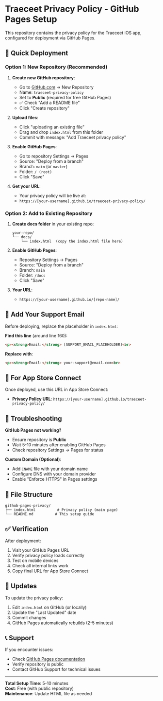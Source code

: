 # Traeceet Privacy Policy - GitHub Pages Setup

This repository contains the privacy policy for the Traeceet iOS app, configured for deployment via GitHub Pages.

## 🚀 Quick Deployment

### Option 1: New Repository (Recommended)

1. **Create new GitHub repository**:
   - Go to [GitHub.com](https://github.com) → New Repository
   - Name: `traeceet-privacy-policy`
   - Set to **Public** (required for free GitHub Pages)
   - ✅ Check "Add a README file"
   - Click "Create repository"

2. **Upload files**:
   - Click "uploading an existing file"
   - Drag and drop `index.html` from this folder
   - Commit with message: "Add Traeceet privacy policy"

3. **Enable GitHub Pages**:
   - Go to repository Settings → Pages
   - Source: "Deploy from a branch"
   - Branch: `main` (or `master`)
   - Folder: `/ (root)`
   - Click "Save"

4. **Get your URL**:
   - Your privacy policy will be live at:
   - `https://[your-username].github.io/traeceet-privacy-policy/`

### Option 2: Add to Existing Repository

1. **Create docs folder** in your existing repo:
   ```
   your-repo/
   └── docs/
       └── index.html  (copy the index.html file here)
   ```

2. **Enable GitHub Pages**:
   - Repository Settings → Pages
   - Source: "Deploy from a branch"
   - Branch: `main`
   - Folder: `/docs`
   - Click "Save"

3. **Your URL**:
   - `https://[your-username].github.io/[repo-name]/`

## 📧 Add Your Support Email

Before deploying, replace the placeholder in `index.html`:

**Find this line** (around line 160):
```html
<p><strong>Email:</strong> [SUPPORT_EMAIL_PLACEHOLDER]<br>
```

**Replace with**:
```html
<p><strong>Email:</strong> your-support@email.com<br>
```

## 📱 For App Store Connect

Once deployed, use this URL in App Store Connect:
- **Privacy Policy URL**: `https://[your-username].github.io/traeceet-privacy-policy/`

## 🔧 Troubleshooting

**GitHub Pages not working?**
- Ensure repository is **Public**
- Wait 5-10 minutes after enabling GitHub Pages
- Check repository Settings → Pages for status

**Custom Domain (Optional)**:
- Add `CNAME` file with your domain name
- Configure DNS with your domain provider
- Enable "Enforce HTTPS" in Pages settings

## 📝 File Structure

```
github-pages-privacy/
├── index.html          # Privacy policy (main page)
└── README.md          # This setup guide
```

## ✅ Verification

After deployment:
1. Visit your GitHub Pages URL
2. Verify privacy policy loads correctly
3. Test on mobile devices
4. Check all internal links work
5. Copy final URL for App Store Connect

## 🔄 Updates

To update the privacy policy:
1. Edit `index.html` on GitHub (or locally)
2. Update the "Last Updated" date
3. Commit changes
4. GitHub Pages automatically rebuilds (2-5 minutes)

## 📞 Support

If you encounter issues:
- Check [GitHub Pages documentation](https://docs.github.com/en/pages)
- Verify repository is public
- Contact GitHub Support for technical issues

---

**Total Setup Time**: 5-10 minutes  
**Cost**: Free (with public repository)  
**Maintenance**: Update HTML file as needed